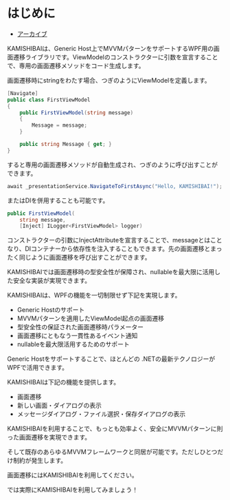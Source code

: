 # はじめに

- [アーカイブ](site-export.zip)

KAMISHIBAIは、Generic Host上でMVVMパターンをサポートするWPF用の画面遷移ライブラリです。ViewModelのコンストラクターに引数を宣言することで、専用の画面遷移メソッドをコード生成します。

画面遷移時にstringをわたす場合、つぎのようにViewModelを定義します。

```cs
[Navigate]
public class FirstViewModel
{
    public FirstViewModel(string message)
    {
        Message = message;
    }

    public string Message { get; }
}
```

すると専用の画面遷移メソッドが自動生成され、つぎのように呼び出すことができます。

```cs
await _presentationService.NavigateToFirstAsync("Hello, KAMISHIBAI!");
```

またはDIを併用することも可能です。

```cs
public FirstViewModel(
    string message, 
    [Inject] ILogger<FirstViewModel> logger)
```

コンストラクターの引数にInjectAttributeを宣言することで、messageとはことなり、DIコンテナーから依存性を注入することもできます。先の画面遷移とまったく同じように画面遷移を呼び出すことができます。

KAMISHIBAIでは画面遷移時の型安全性が保障され、nullableを最大限に活用した安全な実装が実現できます。

KAMISHIBAIは、WPFの機能を一切制限せず下記を実現します。

- Generic Hostのサポート
- MVVMパターンを適用したViewModel起点の画面遷移
- 型安全性の保証された画面遷移時パラメーター
- 画面遷移にともなう一貫性あるイベント通知
- nullableを最大限活用するためのサポート

Generic Hostをサポートすることで、ほとんどの .NETの最新テクノロジーがWPFで活用できます。

KAMISHIBAIは下記の機能を提供します。

- 画面遷移
- 新しい画面・ダイアログの表示
- メッセージダイアログ・ファイル選択・保存ダイアログの表示

KAMISHIBAIを利用することで、もっとも効率よく、安全にMVVMパターンに則った画面遷移を実現できます。

そして既存のあらゆるMVVMフレームワークと同居が可能です。ただしひとつだけ制約が発生します。

画面遷移にはKAMISHIBAIを利用してください。

では実際にKAMISHIBAIを利用してみましょう！